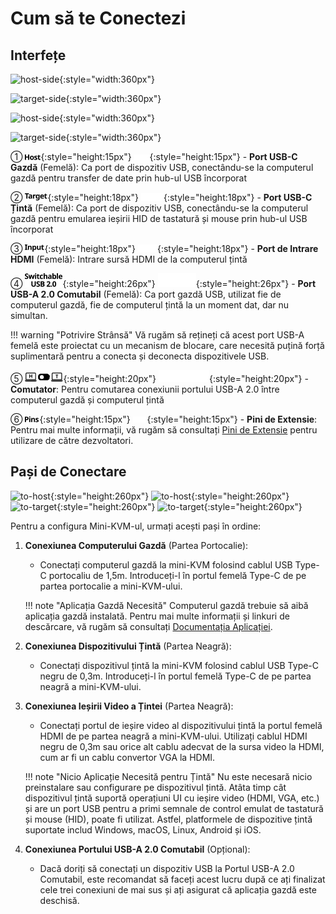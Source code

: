 # Cum să te Conectezi

## Interfețe

![host-side](https://assets.openterface.com/images/product/host-htc.svg#only-light){:style="width:360px"}

![target-side](https://assets.openterface.com/images/product/target-htc.svg#only-light){:style="width:360px"}

![host-side](https://assets.openterface.com/images/product/host-htc_1.svg#only-dark){:style="width:360px"}

![target-side](https://assets.openterface.com/images/product/target-htc_1.svg#only-dark){:style="width:360px"}

① ![Type-C to Host](images/shell-icons/host.svg#only-light){:style="height:15px"} ![Type-C to Host](images/shell-icons/host_1.svg#only-dark){:style="height:15px"} - **Port USB-C Gazdă** (Femelă): Ca port de dispozitiv USB, conectându-se la computerul gazdă pentru transfer de date prin hub-ul USB încorporat

② ![Type-C to Target](images/shell-icons/target.svg#only-light){:style="height:18px"} ![Type-C to Target](images/shell-icons/target_1.svg#only-dark){:style="height:18px"} - **Port USB-C Țintă** (Femelă): Ca port de dispozitiv USB, conectându-se la computerul gazdă pentru emularea ieșirii HID de tastatură și mouse prin hub-ul USB încorporat

③ ![HDMI Input](images/shell-icons/input.svg#only-light){:style="height:18px"} ![HDMI Input](images/shell-icons/input_1.svg#only-dark){:style="height:18px"} - **Port de Intrare HDMI** (Femelă): Intrare sursă HDMI de la computerul țintă

④ ![USB-A Port](images/shell-icons/switchable-usb.svg#only-light){:style="height:26px"} ![USB-A Port](images/shell-icons/switchable-usb_1.svg#only-dark){:style="height:26px"} - **Port USB-A 2.0 Comutabil** (Femelă): Ca port gazdă USB, utilizat fie de computerul gazdă, fie de computerul țintă la un moment dat, dar nu simultan.

!!! warning "Potrivire Strânsă"
    Vă rugăm să rețineți că acest port USB-A femelă este proiectat cu un mecanism de blocare, care necesită puțină forță suplimentară pentru a conecta și deconecta dispozitivele USB.

⑤ ![Toggle Switch](images/shell-icons/toggle-h-t.svg#only-light){:style="height:20px"} ![Toggle Switch](images/shell-icons/toggle-h-t_1.svg#only-dark){:style="height:20px"} - **Comutator**: Pentru comutarea conexiunii portului USB-A 2.0 între computerul gazdă și computerul țintă

⑥ ![Extension Pins](images/shell-icons/pins.svg#only-light){:style="height:15px"} ![Extension Pins](images/shell-icons/pins_1.svg#only-dark){:style="height:15px"} - **Pini de Extensie**: Pentru mai multe informații, vă rugăm să consultați [Pini de Extensie](/extension-pin) pentru utilizare de către dezvoltatori.

## Pași de Conectare

![to-host](https://assets.openterface.com/images/product/to-host.svg#only-light){:style="height:260px"} ![to-host](https://assets.openterface.com/images/product/to-host_1.svg#only-dark){:style="height:260px"}
![to-target](https://assets.openterface.com/images/product/to-target.svg#only-light){:style="height:260px"} ![to-target](https://assets.openterface.com/images/product/to-target_1.svg#only-dark){:style="height:260px"}

Pentru a configura Mini-KVM-ul, urmați acești pași în ordine:

1. **Conexiunea Computerului Gazdă** (Partea Portocalie):
    - Conectați computerul gazdă la mini-KVM folosind cablul USB Type-C portocaliu de 1,5m. Introduceți-l în portul femelă Type-C de pe partea portocalie a mini-KVM-ului.

    !!! note "Aplicația Gazdă Necesită"
        Computerul gazdă trebuie să aibă aplicația gazdă instalată. Pentru mai multe informații și linkuri de descărcare, vă rugăm să consultați [Documentația Aplicației](/app).

2. **Conexiunea Dispozitivului Țintă** (Partea Neagră):
    - Conectați dispozitivul țintă la mini-KVM folosind cablul USB Type-C negru de 0,3m. Introduceți-l în portul femelă Type-C de pe partea neagră a mini-KVM-ului.

3. **Conexiunea Ieșirii Video a Țintei** (Partea Neagră):
    - Conectați portul de ieșire video al dispozitivului țintă la portul femelă HDMI de pe partea neagră a mini-KVM-ului. Utilizați cablul HDMI negru de 0,3m sau orice alt cablu adecvat de la sursa video la HDMI, cum ar fi un cablu convertor VGA la HDMI.

    !!! note "Nicio Aplicație Necesită pentru Țintă"
        Nu este necesară nicio preinstalare sau configurare pe dispozitivul țintă. Atâta timp cât dispozitivul țintă suportă operațiuni UI cu ieșire video (HDMI, VGA, etc.) și are un port USB pentru a primi semnale de control emulat de tastatură și mouse (HID), poate fi utilizat. Astfel, platformele de dispozitive țintă suportate includ Windows, macOS, Linux, Android și iOS.

4. **Conexiunea Portului USB-A 2.0 Comutabil** (Opțional):
    - Dacă doriți să conectați un dispozitiv USB la Portul USB-A 2.0 Comutabil, este recomandat să faceți acest lucru după ce ați finalizat cele trei conexiuni de mai sus și ați asigurat că aplicația gazdă este deschisă.
